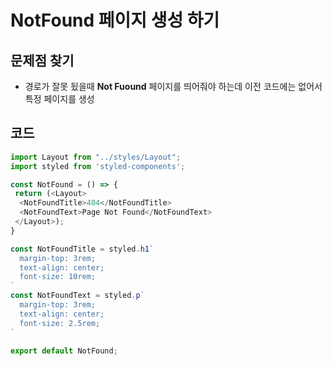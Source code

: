 # NotFound 페이지 생성 하기

## 문제점 찾기

- 경로가 잘못 됬을때 **Not Fuound** 페이지를 띄어줘야 하는데 이전 코드에는 없어서 특정 페이지를 생성

## 코드

```typescript
import Layout from "../styles/Layout";
import styled from 'styled-components';

const NotFound = () => {
 return (<Layout>
  <NotFoundTitle>404</NotFoundTitle>
  <NotFoundText>Page Not Found</NotFoundText>
 </Layout>);
}

const NotFoundTitle = styled.h1`
  margin-top: 3rem;
  text-align: center;
  font-size: 10rem;
`
const NotFoundText = styled.p`
  margin-top: 3rem;
  text-align: center;
  font-size: 2.5rem;
`

export default NotFound;
```
